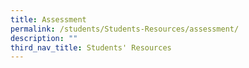 ```yaml
---
title: Assessment
permalink: /students/Students-Resources/assessment/
description: ""
third_nav_title: Students' Resources
---
```

